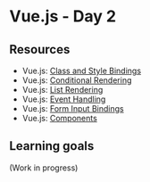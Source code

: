 # Vue.js - Day 2

## Resources

- Vue.js: [Class and Style Bindings](https://vuejs.org/v2/guide/class-and-style.html)
- Vue.js: [Conditional Rendering](https://vuejs.org/v2/guide/conditional.html)
- Vue.js: [List Rendering](https://vuejs.org/v2/guide/list.html)
- Vue.js: [Event Handling](https://vuejs.org/v2/guide/events.html)
- Vue.js: [Form Input Bindings](https://vuejs.org/v2/guide/forms.html)
- Vue.js: [Components](https://vuejs.org/v2/guide/components.html)



## Learning goals

(Work in progress)
